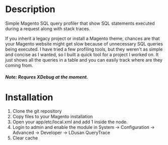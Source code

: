 # Description

Simple Magento SQL query profiler that show SQL statements executed during a request along with stack traces.

If you inherit a legacy project or install a Magento theme, chances are that your Magento website might get slow because of unnecessary SQL queries being executed. I have tried a few profiling tools, but they weren't as simple and concise as I wanted, so I built a quick tool for a project I worked on. It just shows all the queries in a table and you can easily track where are they coming from.

##### Note: Requres XDebug at the moment.

# Installation

1. Clone the git repository
2. Copy files to your Magento installation
3. Open your app/etc/local.xml and add <profiler>1</profiler> inside the <connection> node.
4. Login to admin and enable the module in System -> Configuration -> Advanced -> Developer -> LDusan QueryTrace
4. Clear cache